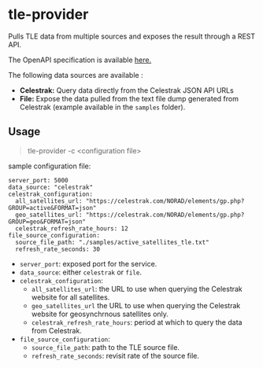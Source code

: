 # tle-provider
Pulls TLE data from multiple sources and exposes the result through a REST API.

The OpenAPI specification is available [here.](./api/openapi-3.0.yml)

The following data sources are available :

- **Celestrak:** Query data directly from the Celestrak JSON API URLs
- **File:** Expose the data pulled from the text file dump generated from Celestrak (example available in the `samples` folder).

## Usage

> tle-provider -c \<configuration file>

sample configuration file:

```
server_port: 5000
data_source: "celestrak"
celestrak_configuration:
  all_satellites_url: "https://celestrak.com/NORAD/elements/gp.php?GROUP=active&FORMAT=json"
  geo_satellites_url: "https://celestrak.com/NORAD/elements/gp.php?GROUP=geo&FORMAT=json"
  celestrak_refresh_rate_hours: 12
file_source_configuration:
  source_file_path: "./samples/active_satellites_tle.txt"
  refresh_rate_seconds: 30
```

- `server_port`: exposed port for the service.
- `data_source`: either `celestrak` or `file`.
- `celestrak_configuration`:
  - `all_satellites_url`: the URL to use when querying the Celestrak website for all satellites.
  - `geo_satellites_url` the URL to use when querying the Celestrak website for geosynchrnous satellites only.
  - `celestrak_refresh_rate_hours`: period at which to query the data from Celestrak.
- `file_source_configuration`:
  - `source_file_path`: path to the TLE source file.
  - `refresh_rate_seconds`: revisit rate of the source file.
